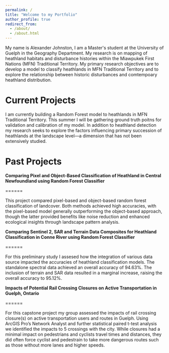 ```yaml
---
permalink: /
title: "Welcome to my Portfolio"
author_profile: true
redirect_from: 
  - /about/
  - /about.html
---
```


My name is Alexander Johnston, I am a Master's student at the University of Guelph in the Geography Department. My research is on mapping of heathland habitats and disturbance histories within the Miawpukek First Nations (MFN) Traditional Territory. My primary research objectives are to develop a model to classify heathlands in MFN Traditional Territory and to explore the relationship between historic disturbances and comtempoary heathland distribution. 


Current Projects
======
I am currently building a Random Forest model to heathlands in MFN Traditional Territory. This summer I will be gathering ground truth poitns for validation and calibration of my model. In addition to heathland detection my research seeks to explore the factors influencing primary succession of heathlands at the landscape level—a dimension that has not been extensively studied.

Past Projects
======

**Comparing Pixel and Object-Based Classification of Heathland in Central Newfoundland using Random Forest Classifier**

======

This project compared pixel-based and object-based random forest classification of landcover. Both methods achieved high accuracies, with the pixel-based model generally outperforming the object-based approach, though the latter provided benefits like noise reduction and enhanced ecological insights through landscape pattern analysis.

**Comparing Sentinel 2, SAR and Terrain Data Composites for Heathland Classification in Conne River using Random Forest Classifier**

======

For this preliminary study I assesed how the integration of various data source impacted the accuracies of heathland classification models. The standalone spectral data achieved an overall accuracy of 94.63%. The inclusion of terrain and SAR data resulted in a marginal increase, raising the overall accuracy to 95.12%.


**Impacts of Potential Rail Crossing Closures on Active Transportation in Guelph, Ontario**

======

For this capstone project my group assessed the impacts of rail crossing closure(s) on active transportation users and routes in Guelph. Using ArcGIS Pro’s Network Analyst and further statistical paired t-test analysis we identified the impacts to 5 crossings with the city. While closures had a minimal impact on pedestrians and cyclists travel times and distances, they did often force cyclist and pedestrain to take more dangerous routes such as those without more lanes and higher speeds. 

